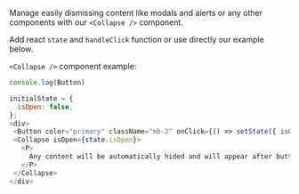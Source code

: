 Manage easily dismissing content like modals and alerts or any other components with our `<Collapse />` component.

Add react `state` and `handleClick` function or use directly our example below.

`<Collapse />` component example:

```js
console.log(Button)

initialState = {
  isOpen: false,
};
<div>
 <Button color="primary" className="mb-2" onClick={() => setState({ isOpen: !state.isOpen })}>Toggle</Button>
 <Collapse isOpen={state.isOpen}>
   <P>
     Any content will be automatically hided and will appear after button click.
   </P>
 </Collapse>
</div>
```
